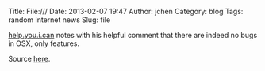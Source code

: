 Title: File:///
Date: 2013-02-07 19:47
Author: jchen
Category: blog
Tags: random internet news
Slug: file

[help.you.i.can][] notes with his helpful comment that there are indeed
no bugs in OSX, only features.

Source [here][].

  [help.you.i.can]: http://openradar.appspot.com/13128709#aglvcGVucmFkYXJyEAsSB0NvbW1lbnQYqomiAQw
  [here]: http://openradar.appspot.com/13128709
